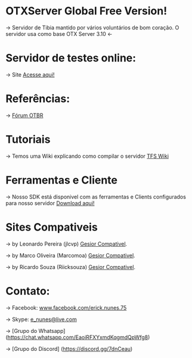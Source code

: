 # OTXServer Global Free Version!  
-> Servidor de Tibia mantido por vários voluntários de  bom coração. O servidor usa como base OTX Server 3.10 <- 

# Servidor de testes online:
-> Site [Acesse aqui!](http://www.otserv.com.br)

# Referências:
-> [Fórum OTBR](http://www.otserv.com.br)

# Tutoriais
-> Temos uma Wiki explicando como compilar o servidor  [TFS Wiki](https://github.com/otland/forgottenserver/wiki/Compiling)

# Ferramentas e Cliente
-> Nosso SDK está disponivel com as ferramentas e Clients configurados para nosso servidor [Download aqui!](https://gitlab.com/guilhermesidney/cliente10/-/archive/master/cliente10-master.zip)

# Sites Compativeis
-> by Leonardo Pereira (jlcvp) [Gesior Compativel](https://github.com/jlcvp/GesiorMonteiro/archive/master.zip).

-> by Marco Oliveira (Marcomoa) [Gesior Compativel](https://github.com/marcomoa/Gesior-AAC/archive/master.zip).

-> by Ricardo Souza (Riicksouza) [Gesior Compativel](https://github.com/Riicksouzaa/TheRealGesiorFerobra/archive/master.zip).

# Contato:
-> Facebook: www.facebook.com/erick.nunes.75

-> Skype: e_nunes@live.com

-> [Grupo do Whatsapp] (https://chat.whatsapp.com/EaoiRFXYxmdKqgmdQpWfg8)

-> [Grupo do Discord] (https://discord.gg/7dnCeau)
